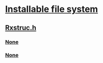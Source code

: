 # [Installable file system](../_ifsk/index.md)
## [Rxstruc.h](index.md)
### [None](../rxstruc/nf-rxstruc-rxgetrdbssprocess.md)
### [None](../rxstruc/nf-rxstruc-rxunregisterminirdr.md)
